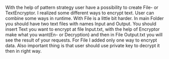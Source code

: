With the help of pattern strategy user have a possibility to create File- or TextEncryptor. I realized some different ways to encrypt text. User can combine some ways in runtime. With File is a little bit harder. In main Folder you should have two text files with names Input and Output. You should insert Text you want to encrypt at file Input.txt, with the help of Encryptor make what you want(En- or Decryption) and then in File Output.txt you will see the result of your requests. For File I added only one way to encrypt data. Also important thing is that user should use private key to decrypt it then in right way.